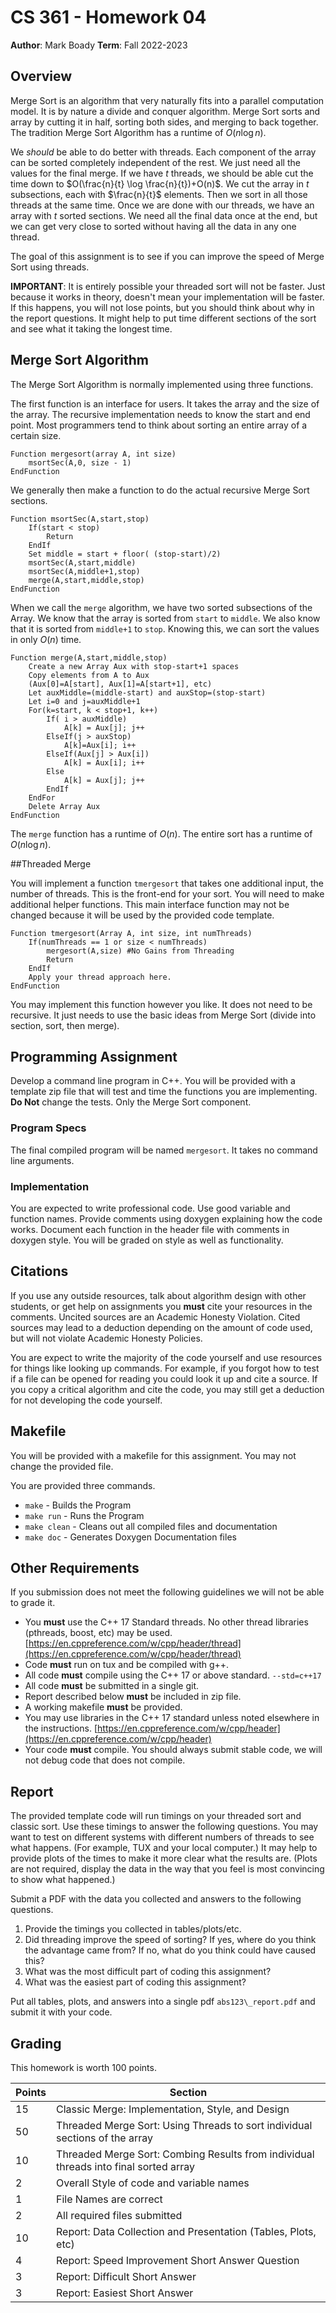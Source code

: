 # CS 361 - Homework 04
**Author**: Mark Boady
**Term**: Fall 2022-2023

## Overview


Merge Sort is an algorithm that very naturally fits into a parallel computation model. It is by nature a divide and conquer algorithm. Merge Sort sorts and array by cutting it in half, sorting both sides, and merging to back together. The tradition Merge Sort Algorithm has a runtime of $O(n \log n)$.

We *should* be able to do better with threads. Each component of the array can be sorted completely independent of the rest. We just need all the values for the final merge. If we have $t$ threads, we should be able cut the time down to $O(\frac{n}{t} \log \frac{n}{t})+O(n)$. We cut the array in $t$ subsections, each with $\frac{n}{t}$ elements. Then we sort in all those threads at the same time. Once we are done with our threads, we have an array with $t$ sorted sections. We need all the final data once at the end, but we can get very close to sorted without having all the data in any one thread.

The goal of this assignment is to see if you can improve the speed of Merge Sort using threads.

**IMPORTANT**: It is entirely possible your threaded sort will not be faster. Just because it works in theory, doesn't mean your implementation will be faster. If this happens, you will not lose points, but you should think about why in the report questions. It might help to put time different sections of the sort and see what it taking the longest time.

## Merge Sort Algorithm

The Merge Sort Algorithm is normally implemented using three functions. 

The first function is an interface for users. It takes the array and the size of the array. The recursive implementation needs to know the start and end point. Most programmers tend to think about sorting an entire array of a certain size.

```text
Function mergesort(array A, int size)
	msortSec(A,0, size - 1)
EndFunction
```

We generally then make a function to do the actual recursive Merge Sort sections.

```text
Function msortSec(A,start,stop)
	If(start < stop)
		Return
	EndIf
	Set middle = start + floor( (stop-start)/2)
	msortSec(A,start,middle)
	msortSec(A,middle+1,stop)
	merge(A,start,middle,stop)
EndFunction
```

When we call the `merge` algorithm, we have two sorted subsections of the Array. We know that the array is sorted from `start` to `middle`. We also know that it is sorted from `middle+1` to `stop`. Knowing this, we can sort the values in only $O(n)$ time. 

```text
Function merge(A,start,middle,stop)
	Create a new Array Aux with stop-start+1 spaces
	Copy elements from A to Aux 
	(Aux[0]=A[start], Aux[1]=A[start+1], etc)
	Let auxMiddle=(middle-start) and auxStop=(stop-start)
	Let i=0 and j=auxMiddle+1
	For(k=start, k < stop+1, k++)
		If( i > auxMiddle)
			A[k] = Aux[j]; j++
		ElseIf(j > auxStop)
			A[k]=Aux[i]; i++
		ElseIf(Aux[j] > Aux[i])
			A[k] = Aux[i]; i++
		Else
			A[k] = Aux[j]; j++
		EndIf
	EndFor
	Delete Array Aux
EndFunction
```

The `merge` function has a runtime of $O(n)$. The entire sort has a runtime of $O(n \log n)$.

##Threaded Merge

You will implement a function `tmergesort` that takes one additional input, the number of threads. This is the front-end for your sort. You will need to make additional helper functions. This main interface function may not be changed because it will be used by the provided code template.

```text
Function tmergesort(Array A, int size, int numThreads)
	If(numThreads == 1 or size < numThreads)
		mergesort(A,size) #No Gains from Threading
		Return
	EndIf
	Apply your thread approach here.
EndFunction
```

You may implement this function however you like. It does not need to be recursive. It just needs to use the basic ideas from Merge Sort (divide into section, sort, then merge).


## Programming Assignment

Develop a command line program in C++. You will be provided with a template zip file that will test and time the functions you are implementing. **Do Not** change the tests. Only the Merge Sort component.

### Program Specs

The final compiled program will be named `mergesort`. It takes no command line arguments.

### Implementation

You are expected to write professional code. Use good variable and function names. Provide comments using doxygen explaining how the code works. Document each function in the header file with comments in doxygen style. You will be graded on style as well as functionality.

## Citations

If you use any outside resources, talk about algorithm design with other students, or get help on assignments you **must** cite your resources in the comments. Uncited sources are an Academic Honesty Violation. Cited sources may lead to a deduction depending on the amount of code used, but will not violate Academic Honesty Policies. 

You are expect to write the majority of the code yourself and use resources for things like looking up commands. For example, if you forgot how to test if a file can be opened for reading you could look it up and cite a source. If you copy a critical algorithm and cite the code, you may still get a deduction for not developing the code yourself.

## Makefile

You will be provided with a makefile for this assignment. You may not change the provided file.

You are provided three commands.

- `make` - Builds the Program
- `make run` - Runs the Program
- `make clean` - Cleans out all compiled files and documentation
- `make doc` - Generates Doxygen Documentation files

## Other Requirements

If you submission does not meet the following guidelines we will not be able to grade it.

- You **must** use the C++ 17 Standard threads. No other thread libraries (pthreads, boost, etc) may be used. [https://en.cppreference.com/w/cpp/header/thread](https://en.cppreference.com/w/cpp/header/thread)
- Code **must** run on tux and be compiled with g++.
- All code **must** compile using the C++ 17 or above standard. `--std=c++17`
- All code **must** be submitted in a single git.
- Report described below **must** be included in zip file.
- A working makefile **must** be provided.
- You may use libraries in the C++ 17 standard unless noted elsewhere in the instructions. [https://en.cppreference.com/w/cpp/header](https://en.cppreference.com/w/cpp/header)
- Your code **must** compile. You should always submit stable code, we will not debug code that does not compile.


## Report

The provided template code will run timings on your threaded sort and classic sort. Use these timings to answer the following questions. You may want to test on different systems with different numbers of threads to see what happens. (For example, TUX and your local computer.) It may help to provide plots of the times to make it more clear what the results are. (Plots are not required, display the data in the way that you feel is most convincing to show what happened.)

Submit a PDF with the data you collected and answers to the following questions. 


1. Provide the timings you collected in tables/plots/etc. 
2. Did threading improve the speed of sorting? If yes, where do you think the advantage came from? If no, what do you think could have caused this?
3. What was the most difficult part of coding this assignment?
4. What was the easiest part of coding this assignment?

Put all tables, plots, and answers into a single pdf `abs123\_report.pdf` and submit it with your code.


## Grading

This homework is worth 100 points.

| Points | Section |
| ------ | ------- |
| 15 | Classic Merge: Implementation, Style, and Design |
| 50 | Threaded Merge Sort: Using Threads to sort individual sections of the array |
| 10 | Threaded Merge Sort: Combing Results from individual threads into final sorted array |
| 2 |Overall Style of code and variable names |
| 1 | File Names are correct |
| 2 | All required files submitted |
| 10 | Report: Data Collection and Presentation (Tables, Plots, etc) |
| 4 | Report: Speed Improvement Short Answer Question |
| 3 | Report: Difficult Short Answer |
| 3 | Report: Easiest Short Answer |

